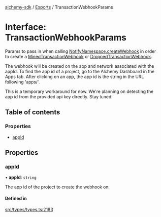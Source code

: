 [alchemy-sdk](../README.md) / [Exports](../modules.md) / TransactionWebhookParams

# Interface: TransactionWebhookParams

Params to pass in when calling [NotifyNamespace.createWebhook](../classes/NotifyNamespace.md#createwebhook) in order
to create a [MinedTransactionWebhook](MinedTransactionWebhook.md) or [DroppedTransactionWebhook](DroppedTransactionWebhook.md).

The webhook will be created on the app and network associated with the appId.
To find the app id of a project, go to the Alchemy Dashboard in the Apps tab.
After clicking on an app, the app id is the string in the URL following 'apps/'.

This is a temporary workaround for now. We're planning on detecting the app
id from the provided api key directly. Stay tuned!

## Table of contents

### Properties

- [appId](TransactionWebhookParams.md#appid)

## Properties

### appId

• **appId**: `string`

The app id of the project to create the webhook on.

#### Defined in

[src/types/types.ts:2183](https://github.com/alchemyplatform/alchemy-sdk-js/blob/a8bc079/src/types/types.ts#L2183)
